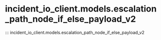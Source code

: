 # incident_io_client.models.escalation_path_node_if_else_payload_v2

::: incident_io_client.models.escalation_path_node_if_else_payload_v2
